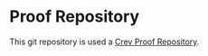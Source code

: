 # Proof Repository

This git repository is used a [Crev Proof
Repository](https://github.com/crev-dev/crev/wiki/Proof-Repository).
